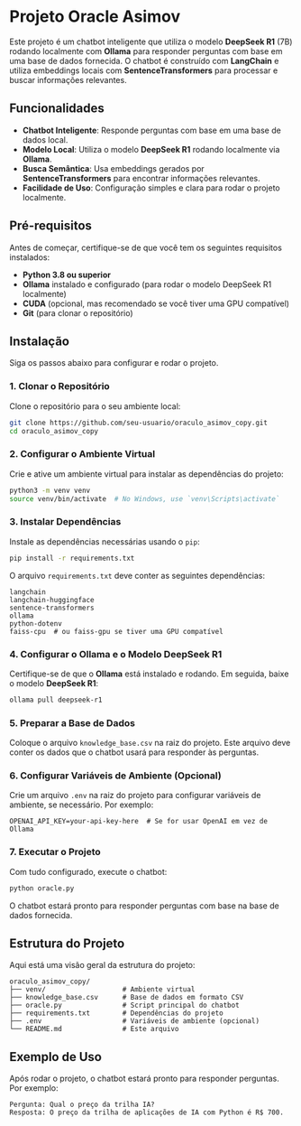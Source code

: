 # Projeto Oracle Asimov

Este projeto é um chatbot inteligente que utiliza o modelo **DeepSeek R1** (7B) rodando localmente com **Ollama** para responder perguntas com base em uma base de dados fornecida. O chatbot é construído com **LangChain** e utiliza embeddings locais com **SentenceTransformers** para processar e buscar informações relevantes.

## Funcionalidades

- **Chatbot Inteligente**: Responde perguntas com base em uma base de dados local.
- **Modelo Local**: Utiliza o modelo **DeepSeek R1** rodando localmente via **Ollama**.
- **Busca Semântica**: Usa embeddings gerados por **SentenceTransformers** para encontrar informações relevantes.
- **Facilidade de Uso**: Configuração simples e clara para rodar o projeto localmente.

## Pré-requisitos

Antes de começar, certifique-se de que você tem os seguintes requisitos instalados:

- **Python 3.8 ou superior**
- **Ollama** instalado e configurado (para rodar o modelo DeepSeek R1 localmente)
- **CUDA** (opcional, mas recomendado se você tiver uma GPU compatível)
- **Git** (para clonar o repositório)

## Instalação

Siga os passos abaixo para configurar e rodar o projeto.

### 1. Clonar o Repositório

Clone o repositório para o seu ambiente local:

```bash
git clone https://github.com/seu-usuario/oraculo_asimov_copy.git
cd oraculo_asimov_copy
```

### 2. Configurar o Ambiente Virtual

Crie e ative um ambiente virtual para instalar as dependências do projeto:

```bash
python3 -m venv venv
source venv/bin/activate  # No Windows, use `venv\Scripts\activate`
```

### 3. Instalar Dependências

Instale as dependências necessárias usando o `pip`:

```bash
pip install -r requirements.txt
```

O arquivo `requirements.txt` deve conter as seguintes dependências:

```plaintext
langchain
langchain-huggingface
sentence-transformers
ollama
python-dotenv
faiss-cpu  # ou faiss-gpu se tiver uma GPU compatível
```

### 4. Configurar o Ollama e o Modelo DeepSeek R1

Certifique-se de que o **Ollama** está instalado e rodando. Em seguida, baixe o modelo **DeepSeek R1**:

```bash
ollama pull deepseek-r1
```

### 5. Preparar a Base de Dados

Coloque o arquivo `knowledge_base.csv` na raiz do projeto. Este arquivo deve conter os dados que o chatbot usará para responder às perguntas.

### 6. Configurar Variáveis de Ambiente (Opcional)

Crie um arquivo `.env` na raiz do projeto para configurar variáveis de ambiente, se necessário. Por exemplo:

```plaintext
OPENAI_API_KEY=your-api-key-here  # Se for usar OpenAI em vez de Ollama
```

### 7. Executar o Projeto

Com tudo configurado, execute o chatbot:

```bash
python oracle.py
```

O chatbot estará pronto para responder perguntas com base na base de dados fornecida.

## Estrutura do Projeto

Aqui está uma visão geral da estrutura do projeto:

```
oraculo_asimov_copy/
├── venv/                   # Ambiente virtual
├── knowledge_base.csv      # Base de dados em formato CSV
├── oracle.py               # Script principal do chatbot
├── requirements.txt        # Dependências do projeto
├── .env                    # Variáveis de ambiente (opcional)
└── README.md               # Este arquivo
```

## Exemplo de Uso

Após rodar o projeto, o chatbot estará pronto para responder perguntas. Por exemplo:

```plaintext
Pergunta: Qual o preço da trilha IA?
Resposta: O preço da trilha de aplicações de IA com Python é R$ 700.
```
